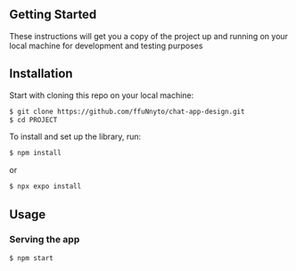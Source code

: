 ## Getting Started

These instructions will get you a copy of the project up and running on your local machine for development and testing purposes

## Installation



Start with cloning this repo on your local machine:

```sh
$ git clone https://github.com/ffuNnyto/chat-app-design.git
$ cd PROJECT
```

To install and set up the library, run:

```sh
$ npm install 
```
or
```sh
$ npx expo install
```


## Usage

### Serving the app

```sh
$ npm start
```




